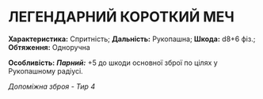 ﻿# ЛЕГЕНДАРНИЙ КОРОТКИЙ МЕЧ

**Характеристика:** Спритність; **Дальність:** Рукопашна; **Шкода:** d8+6 фіз.; **Обтяження:** Одноручна

**Особливість:** ***Парний:*** +5 до шкоди основної зброї по цілях у Рукопашному радіусі.

*Допоміжна зброя - Тир 4*